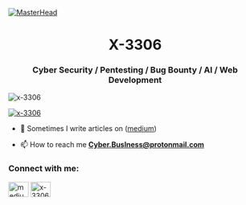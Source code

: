 [![MasterHead](https://vpnoverview.com/wp-content/uploads/what-is-a-hacker-what-is-hacking-featured-800x400.png)](https://darkwave.42web.io/)
<h1 align="center">X-3306</h1>
<h3 align="center">Cyber Security / Pentesting / Bug Bounty / AI / Web Development</h3>

<p align="left"> <img src="https://komarev.com/ghpvc/?username=x-3306&label=Profile%20views&color=00ff7b&style=flat" alt="x-3306" /> </p>

<p align="left"> <a href="https://github.com/ryo-ma/github-profile-trophy"><img src="https://github-profile-trophy.vercel.app/?username=x-3306" alt="x-3306" /></a> </p>

- 📝 Sometimes I write articles on ([medium](https://cyberpomoc.eu/blog/))

- 📫 How to reach me **Cyber.Buslness@protonmail.com**

<h3 align="left">Connect with me:</h3>
<p align="left">
<a href="https://medium.com/medium.com/@x-3306" target="blank"><img align="center" src="https://raw.githubusercontent.com/rahuldkjain/github-profile-readme-generator/master/src/images/icons/Social/medium.svg" alt="medium.com/@x-3306" height="30" width="40" /></a>
<a href="https://www.youtube.com/@vnvv2834" target="blank"><img align="center" src="https://raw.githubusercontent.com/rahuldkjain/github-profile-readme-generator/master/src/images/icons/Social/youtube.svg" alt="x-3306" height="30" width="40" /></a>
</p>


